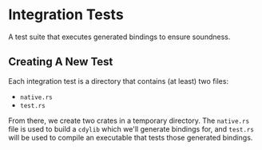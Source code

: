 # Integration Tests

A test suite that executes generated bindings to ensure soundness.

## Creating A New Test

Each integration test is a directory that contains (at least) two files:

- `native.rs`
- `test.rs`

From there, we create two crates in a temporary directory. The `native.rs` file
is used to build a `cdylib` which we'll generate bindings for, and `test.rs`
will be used to compile an executable that tests those generated bindings.
